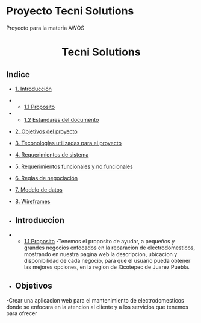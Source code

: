 # Proyecto Tecni Solutions
Proyecto para la materia AWOS
<h1 align="center">Tecni Solutions</h1>

## Indice
- [1. Introducción](#1.Introducción)
- - [1.1 Proposito](#1.1Proposito)
 - - [1.2 Estandares del documento](#1.1Proposito)
- [2. Objetivos del proyecto](#Objetivo)
- [3. Teconologías utilizadas para el proyecto](#Tecnologias_utilizadas)
- [4. Requerimientos de sistema](#Requerimientos_sistema)
- [5. Requerimientos funcionales y no funcionales](#Requerimientos)
- [6. Reglas de negociación](#Reglas)
- [7. Modelo de datos](#Modelo_de_datos)
- [8. Wireframes](#Wireframes)

- ## Introduccion 
- - [1.1 Proposito](#1.1Proposito)
-Tenemos el proposito de ayudar, a pequeños y grandes negocios enfocados en la reparacion de electrodomesticos, mostrando en nuestra pagina web la descripcion, ubicacion y disponibilidad de cada negocio, para que el usuario pueda obtener las mejores opciones, en la region de Xicotepec de Juarez Puebla.
- ## Objetivos
-Crear una aplicacion web para el mantenimiento de electrodomesticos donde se enfocara en la atencion al cliente y a los servicios que tenemos para ofrecer






